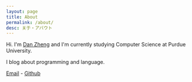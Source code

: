 ```yaml
---
layout: page
title: About
permalink: /about/
desc: 关于・アバウト
---
```

Hi. I'm [Dan Zheng](http://danzheng.me) and I'm currently studying Computer Science at Purdue University.

I blog about programming and language.

[Email](mailto:zheng321@purdue.edu) -
[Github](https://github.com/Dan-Zheng)

<div id="contact">
    <div id="contact-svg-container"></div>
</div>
